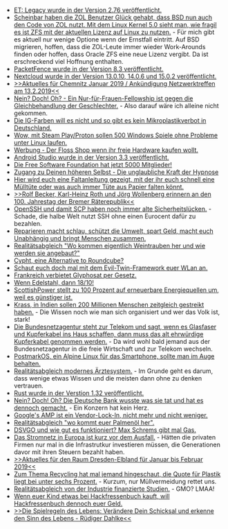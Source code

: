 * [ET: Legacy wurde in der Version 2.76 veröffentlicht.](https://www.phoronix.com/scan.php?page=news_item&px=ET-Legacy-2.76-Released)
* [Scheinbar haben die ZOL Benutzer Glück gehabt, dass BSD nun auch den Code von ZOL nutzt. Mit dem Linux Kernel 5.0 sieht man, wie fragil es ist ZFS mit der aktuellen Lizenz auf Linux zu nutzen.](https://utcc.utoronto.ca/~cks/space/blog/linux/ZFSNonGPLRisk) - Für mich gibt es aktuell nur wenige Optione wenn der Ernstfall eintritt. Auf BSD migrieren, hoffen, dass die ZOL-Leute immer wieder Work-Arounds finden oder hoffen, dass Oracle ZFS eine neue Lizenz vergibt. Da ist erschreckend viel Hoffnung enthalten.
* [PacketFence wurde in der Version 8.3 veröffentlicht.](https://www.pro-linux.de/news/1/26662/packetfence-83-freigegeben.html)
* [Nextcloud wurde in der Version 13.0.10, 14.0.6 und 15.0.2 veröffentlicht.](https://nextcloud.com/blog/nextcloud-updates-13.0.10-14.0.6-and-15.0.2-are-out/)
* [>>Aktuelles für Chemnitz Januar 2019 / Ankündigung Netzwerktreffen am 13.2.2019<<](https://bio-erzgebirge.de/wp/?p=17279)
* [Nein? Doch! Oh? - Ein Nur-für-Frauen-Fellowship ist gegen die Gleichbehandlung der Geschlechter.](https://blog.fefe.de/?ts=a2c240b4) - Also darauf wäre ich alleine nicht gekommen.
* [Die IG-Farben will es nicht und so gibt es kein Mikroplastikverbot in Deutschland.](https://netzfrauen.org/2019/01/14/mikoplastik-2-2/)
* [Wow, mit Steam Play/Proton sollen 500 Windows Spiele ohne Probleme unter Linux laufen.](https://www.pro-linux.de/news/1/26666/steam-play-erm%C3%B6glicht-perfekte-ausf%C3%BChrung-von-500-windows-spielen-unter-lin.html)
* [Werbung - Der Floss Shop wenn ihr freie Hardware kaufen wollt.](https://www.floss-shop.de/)
* [Android Studio wurde in der Version 3.3 veröffentlicht.](https://www.pro-linux.de/news/1/26671/android-studio-33-erschienen.html)
* [Die Free Software Foundation hat jetzt 5000 Mitglieder!](https://www.fsf.org/blogs/community/the-fsf-is-5-000-members-strong-thanks-to-you)
* [Zugang zu Deinen höheren Selbst - Die unglaubliche Kraft der Hypnose](https://www.welt-im-wandel.tv/video/zugang-zu-deinen-hoeheren-selbst-die-unglaubliche-kraft-der-hypnose/)
* [Hier wird euch eine Faltanleitung gezeigt, mit der ihr euch schnell eine Mülltüte oder was auch immer Tüte aus Papier falten könnt.](https://www.smarticular.net/muelltueten-und-einkaufstueten-ohne-kleben-aus-zeitungspapier-falten/)
* [>>Rolf Becker, Karl-Heinz Roth und Jörg Wollenberg erinnern an den 100. Jahrestag der Bremer Räterepublik<<](https://weltnetz.tv/video/1733-100-jahre-bremer-raeterepublik)
* [OpenSSH und damit SCP haben noch immer alte Sicherheitslücken.](https://lwn.net/Articles/776745) - Schade, die halbe Welt nutzt SSH ohne einen Eurocent dafür zu bezahlen.
* [Reparieren macht schlau, schützt die Umwelt, spart Geld, macht euch Unabhängig und bringt Menschen zusammen.](https://www.smarticular.net/reparieren-statt-wegwerfen-und-neu-kaufen/)
* [Realitätsabgleich "Wo kommen eigentlich Weintrauben her und wie werden sie angebaut?"](https://netzfrauen.org/2019/01/15/weintrauben-2/)
* [Cypht, eine Alternative to Roundcube?](https://opensource.com/article/19/1/productivity-tool-cypht-email)
* [Schaut euch doch mal mit dem Evil-Twin-Framework euer WLan an.](https://opensource.com/article/19/1/evil-twin-framework)
* [Frankreich verbietet Glyphosat per Gesetz.](https://netzfrauen.org/2019/01/16/bayer-7/)
* [Wenn Edelstahl, dann 18/10!](https://www.smarticular.net/edelstahl-materialkunde-unterschiede-lebensmittel-nickelallergie/)
* [ScottishPower stellt zu 100 Prozent auf erneuerbare Energiequellen um, weil es günstiger ist.](http://www.sonnenseite.com/de/energie/scottishpower-100-erneuerbare-energien-weil-es-vollends-wirtschaftlich-ist.html)
* [Krass, in Indien sollen 200 Millionen Menschen zeitgleich gestreikt haben.](https://blog.fefe.de/?ts=a2c1713a) - Die Wissen noch wie man sich organisiert und wer das Volk ist, stark!
* [Die Bundesnetzagentur steht zur Telekom und sagt, wenn es Glasfaser und Kupferkabel ins Haus schaffen, dann muss das alt ehrwürdige Kupferkabel genommen werden.](https://blog.fefe.de/?ts=a2beba4f) - Da wird wohl bald jemand aus der Bundesnetzagentur in die freie Wirtschaft und zur Telekom wechseln.
* [PostmarkOS, ein Alpine Linux für das Smartphone, sollte man im Auge behalten.](https://www.pro-linux.de/news/1/26680/600-tage-jahr-postmarketos.html)
* [Realitätsabgleich modernes Ärztesystem.](https://www.youtube.com/watch?v=K59x5Oy1LoQ) - Im Grunde geht es darum, dass wenige etwas Wissen und die meisten dann ohne zu denken vertrauen.
* [Rust wurde in der Verstion 1.32 veröffentlicht.](https://www.phoronix.com/scan.php?page=news_item&px=Rust-1.32-Released)
* [Nein? Doch! Oh? Die Deutsche Bank wusste was sie tat und hat es dennoch gemacht.](https://blog.fefe.de/?ts=a2be1d76) - Ein Konzern hat kein Herz.
* [Google's AMP ist ein Vendor-Lock-In, nicht mehr und nicht weniger.](https://tuxproject.de/blog/2019/01/netzverfettung-dank-amp/)
* [Realitätsabgleich "wo kommt euer Palmenöl her".](https://netzfrauen.org/2019/01/17/palmoil-2/)
* [DSVGO und wie gut es funktioniert? Max Schrems gibt mal Gas.](https://blog.fefe.de/?ts=a2bf7be6)
* [Das Stromnetz in Europa ist kurz vor dem Ausfall.](https://blog.fefe.de/?ts=a2bf7ac1) - Hätten die privaten Firmen nur mal in die Infrastrutkur investieren müssen, die Generationen davor mit ihren Steuern bezahlt haben.
* [>>Aktuelles für den Raum Dresden-Elbland für Januar bis Februar 2019<<](https://bio-erzgebirge.de/wp/?p=17380)
* [Zum Thema Recycling hat mal jemand hingeschaut, die Quote für Plastik liegt bei unter sechs Prozent.](https://blog.fefe.de/?ts=a2bdc8ae) - Kurzum, nur Müllvermeidung rettet uns.
* [Realitätsabgleich von der Industrie finanzierte Studien.](https://netzfrauen.org/2019/01/19/gmo-4/) - GMO? LMAA!
* [Wenn euer Kind etwas bei Hackfressenbuch kauft, will Hackfressenbuch dennoch euer Geld.](https://blog.fefe.de/?ts=a2bf3360)
* [>>Die Spielregeln des Lebens: Verändere Dein Schicksal und erkenne den Sinn des Lebens - Rüdiger Dahlke<<](https://www.welt-im-wandel.tv/video/die-spielregeln-des-lebens-veraendere-dein-schicksal-und-erkenne-den-sinn-des-lebens-ruediger-dahlke/)
